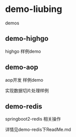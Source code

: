 # demo-liubing
demos



## demo-highgo

highgo 样例demo





## demo-aop

aop开发 样例demo

实现数据切片处理样例



## demo-redis

springboot2-redis 相关操作

详情见demo-redis下ReadMe.md